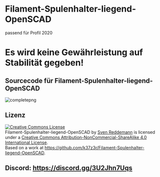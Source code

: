 # Filament-Spulenhalter-liegend-OpenSCAD
passend für Profil 2020
# Es wird keine Gewährleistung auf Stabilität gegeben!

## Sourcecode für Filament-Spulenhalter-liegend-OpenSCAD
![completepng](https://user-images.githubusercontent.com/105192630/227250471-2c3b5333-4ad7-4e68-9471-34e701ae38b8.png)

## Lizenz
<a rel="license" href="http://creativecommons.org/licenses/by-nc-sa/4.0/"><img alt="Creative Commons License" style="border-width:0" src="https://i.creativecommons.org/l/by-nc-sa/4.0/88x31.png" /></a><br /><span xmlns:dct="http://purl.org/dc/terms/" property="dct:title">Filament-Spulenhalter-liegend-OpenSCAD</span> by <a xmlns:cc="http://creativecommons.org/ns#" href="https://github.com/k37z3r" property="cc:attributionName" rel="cc:attributionURL">Sven Reddemann</a> is licensed under a <a rel="license" href="http://creativecommons.org/licenses/by-nc-sa/4.0/">Creative Commons Attribution-NonCommercial-ShareAlike 4.0 International License</a>.<br />Based on a work at <a xmlns:dct="http://purl.org/dc/terms/" href="https://github.com/k37z3r/Filament-Spulenhalter-liegend-OpenSCAD" rel="dct:source">https://github.com/k37z3r/Filament-Spulenhalter-liegend-OpenSCAD</a>.

## Discord: https://discord.gg/3U2Jhn7Uqs
